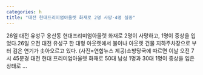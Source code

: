 ```yaml
---
categories: h
title: "대전 현대프리미엄아울렛 화재로 2명 사망·4명 실종"
---
```

 26일 대전 유성구 용산동 현대프리미엄아울렛 화재로 2명이 사망하고, 1명이 중상을 입었다.26일 오전 대전 유성구 한 대형 아웃렛에서 불이나 아웃렛 건물 지하주차장으로 부터 검은 연기가 솟아오르고 있다. (사진=연합뉴스 제공)소방당국에 따르면 이날 오전 7시 45분경 대전 현대 프리미엄아울렛 화재로 50대 남성 1명과 30대 1명이 중상을 입은 상태로 ...